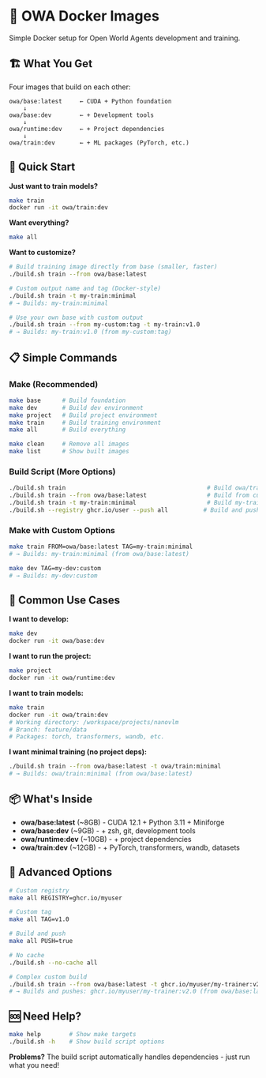 # 🐳 OWA Docker Images

Simple Docker setup for Open World Agents development and training.

## 🏗️ What You Get

Four images that build on each other:

```
owa/base:latest     ← CUDA + Python foundation
    ↓
owa/base:dev        ← + Development tools
    ↓
owa/runtime:dev     ← + Project dependencies
    ↓
owa/train:dev       ← + ML packages (PyTorch, etc.)
```

## 🚀 Quick Start

**Just want to train models?**
```bash
make train
docker run -it owa/train:dev
```

**Want everything?**
```bash
make all
```

**Want to customize?**
```bash
# Build training image directly from base (smaller, faster)
./build.sh train --from owa/base:latest

# Custom output name and tag (Docker-style)
./build.sh train -t my-train:minimal
# → Builds: my-train:minimal

# Use your own base with custom output
./build.sh train --from my-custom:tag -t my-train:v1.0
# → Builds: my-train:v1.0 (from my-custom:tag)
```

## 📋 Simple Commands

### Make (Recommended)
```bash
make base      # Build foundation
make dev       # Build dev environment
make project   # Build project environment
make train     # Build training environment
make all       # Build everything

make clean     # Remove all images
make list      # Show built images
```

### Build Script (More Options)
```bash
./build.sh train                                        # Build owa/train:dev
./build.sh train --from owa/base:latest                 # Build from custom base
./build.sh train -t my-train:minimal                    # Build my-train:minimal
./build.sh --registry ghcr.io/user --push all          # Build and push all
```

### Make with Custom Options
```bash
make train FROM=owa/base:latest TAG=my-train:minimal
# → Builds: my-train:minimal (from owa/base:latest)

make dev TAG=my-dev:custom
# → Builds: my-dev:custom
```

## 🎯 Common Use Cases

**I want to develop:**
```bash
make dev
docker run -it owa/base:dev
```

**I want to run the project:**
```bash
make project
docker run -it owa/runtime:dev
```

**I want to train models:**
```bash
make train
docker run -it owa/train:dev
# Working directory: /workspace/projects/nanovlm
# Branch: feature/data
# Packages: torch, transformers, wandb, etc.
```

**I want minimal training (no project deps):**
```bash
./build.sh train --from owa/base:latest -t owa/train:minimal
# → Builds: owa/train:minimal (from owa/base:latest)
```

## 📦 What's Inside

- **owa/base:latest** (~8GB) - CUDA 12.1 + Python 3.11 + Miniforge
- **owa/base:dev** (~9GB) - + zsh, git, development tools
- **owa/runtime:dev** (~10GB) - + project dependencies
- **owa/train:dev** (~12GB) - + PyTorch, transformers, wandb, datasets

## 🔧 Advanced Options

```bash
# Custom registry
make all REGISTRY=ghcr.io/myuser

# Custom tag
make all TAG=v1.0

# Build and push
make all PUSH=true

# No cache
./build.sh --no-cache all

# Complex custom build
./build.sh train --from owa/base:latest -t ghcr.io/myuser/my-trainer:v2.0 --push
# → Builds and pushes: ghcr.io/myuser/my-trainer:v2.0 (from owa/base:latest)
```

## 🆘 Need Help?

```bash
make help        # Show make targets
./build.sh -h    # Show build script options
```

**Problems?** The build script automatically handles dependencies - just run what you need!
